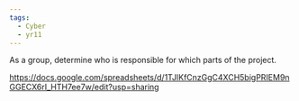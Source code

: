 ```yaml
---
tags:
  - Cyber
  - yr11
---
```

As a group, determine who is responsible for which parts of the project.


https://docs.google.com/spreadsheets/d/1TJlKfCnzGgC4XCH5bigPRIEM9nGGECX6rI_HTH7ee7w/edit?usp=sharing

